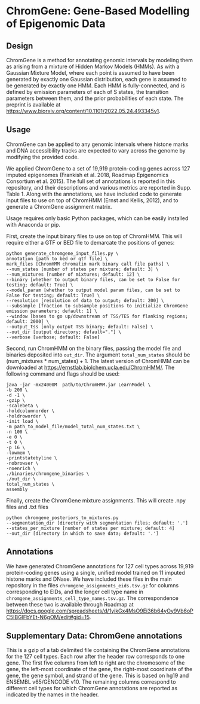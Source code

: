 # ChromGene: Gene-Based Modelling of Epigenomic Data

## Design
ChromGene is a method for annotating genomic intervals by modeling them as arising from a mixture of Hidden Markov Models (HMMs). As with a Gaussian Mixture Model, where each point is assumed to have been generated by exactly one Gaussian distribution, each gene is assumed to be generated by exactly one HMM. Each HMM is fully-connected, and is defined by emission parameters of each of S states, the transition parameters between them, and the prior probabilities of each state. The preprint is available at https://www.biorxiv.org/content/10.1101/2022.05.24.493345v1.

## Usage
ChromGene can be applied to any genomic intervals where histone marks and DNA accessibility tracks are expected to vary across the genome by modifying the provided code.

We applied ChromGene to a set of 19,919 protein-coding genes across 127 imputed epigenomes (Frankish et al. 2018, Roadmap Epigenomics Consortium et al. 2015). The full set of annotations is reported in this repository, and their descriptions and various metrics are reported in Supp. Table 1. Along with the annotations, we have included code to generate input files to use on top of ChromHMM (Ernst and Kellis, 2012), and to generate a ChromGene assignment matrix.

Usage requires only basic Python packages, which can be easily installed with Anaconda or pip.

First, create the input binary files to use on top of ChromHMM. This will require either a GTF or BED file to demarcate the positions of genes:
```
python generate_chromgene_input_files.py \
annotation [path to bed or gtf file] \
mark_files [ChromHMM chromatin mark binary call file paths] \
--num_states [number of states per mixture; default: 3] \
--num_mixtures [number of mixtures; default: 12] \
--binary [whether to output binary files, can be set to False for testing; default: True] \
--model_param [whether to output model param files, can be set to False for testing; default: True] \
--resolution [resolution of data to output; default: 200] \
--subsample [fraction to subsample positions to initialize ChromGene emission parameters; default: 1] \
--window [bases to go up/downstream of TSS/TES for flanking regions; default: 2000] \
--output_tss [only output TSS binary; default: False] \
--out_dir [output directory; default="."] \
--verbose [verbose; default: False]
```

Second, run ChromHMM on the binary files, passing the model file and binaries deposited into `out_dir`. The argument `total_num_states` should be (num_mixtures * num_states) + 1. The latest version of ChromHMM can be downloaded at https://ernstlab.biolchem.ucla.edu/ChromHMM/. The following command and flags should be used:
```
java -jar -mx24000M  path/to/ChromHMM.jar LearnModel \
-b 200 \
-d -1 \
-gzip \
-scalebeta \
-holdcolumnorder \
-holdroworder \
-init load \
-m path_to_model_file/model_total_num_states.txt \
-n 100 \
-e 0 \
-t 0 \
-p 16 \
-lowmem \
-printstatebyline \
-nobrowser \
-noenrich \
./binaries/chromgene_binaries \
./out_dir \
total_num_states \
assembly
```

Finally, create the ChromGene mixture assignments. This will create .npy files and .txt files
```
python chromgene_posteriors_to_mixtures.py
--segmentation_dir [directory with segmentation files; default: '.']
--states_per_mixture [number of states per mixture; default: 4]
--out_dir [directory in which to save data; default: '.']
```

## Annotations
We have generated ChromGene annotations for 127 cell types across 19,919 protein-coding genes using a single, unified model trained on 11 imputed histone marks and DNase. We have included these files in the main repository in the files `chromgene_assignments_eids.tsv.gz` for columns corresponding to EIDs, and the longer cell type name in `chromgene_assignments_cell_type_names.tsv.gz`. The correspondence between these two is available through Roadmap at https://docs.google.com/spreadsheets/d/1yikGx4MsO9Ei36b64yOy9Vb6oPC5IBGlFbYEt-N6gOM/edit#gid=15.


## Supplementary Data: ChromGene annotations
This is a gzip of a tab delimited file containing the ChromGene annotations for the 127 cell types. Each row after the header row corresponds to one gene. The first five columns from left to right are the chromosome of the gene, the left-most coordinate of the gene, the right-most coordinate of the gene, the gene symbol, and strand of the gene. This is based on hg19 and ENSEMBL v65/GENCODE v10. The remaining columns correspond to different cell types for which ChromGene annotations are reported as indicated by the names in the header.
